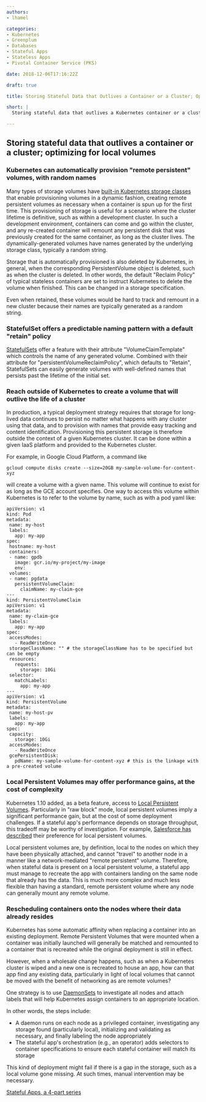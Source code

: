```yaml
---
authors:
- lhamel

categories:
- Kubernetes
- Greenplum
- Databases
- Stateful Apps
- Stateless Apps
- Pivotal Container Service (PKS)

date: 2018-12-06T17:16:22Z

draft: true

title: Storing Stateful Data that Outlives a Container or a Cluster; Optimizing for Local Volumes

short: |
  Storing stateful data that outlives a Kubernetes container or a cluster; optimizing for Kubernetes Local Volumes; part 3 of a 4-part series on Stateless Kubernetes Apps

---
```


## Storing stateful data that outlives a container or a cluster; optimizing for local volumes

### Kubernetes can automatically provision "remote persistent" volumes, with random names

Many types of storage volumes have [built-in Kubernetes storage classes](https://kubernetes.io/docs/concepts/storage/storage-classes/) that enable provisioning volumes in a dynamic fashion, creating remote persistent volumes as necessary when a container is spun up for the first time. This provisioning of storage is useful for a scenario where the cluster lifetime is definitive, such as within a development cluster. In such a development environment, containers can come and go within the cluster, and any re-created container will remount any persistent disk that was previously created for the same container, as long as the cluster lives. The dynamically-generated volumes have names generated by the underlying storage class, typically a random string. 

Storage that is automatically provisioned is also deleted by Kubernetes, in general, when the corresponding PersistentVolume object is deleted, such as when the cluster is deleted. In other words, the default "Reclaim Policy" of typical stateless containers are set to instruct Kubernetes to delete the volume when finished. This can be changed in a storage specification.

Even when retained, these volumes would be hard to track and remount in a new cluster because their names are typically generated as a random string.


### StatefulSet offers a predictable naming pattern with a default "retain" policy

[StatefulSets](https://kubernetes.io/docs/concepts/workloads/controllers/statefulset/) offer a feature with their attribute "VolumeClaimTemplate" which controls the name of any generated volume. Combined with their attribute for "persistentVolumeReclaimPolicy", which defaults to "Retain", StatefulSets can easily generate volumes with well-defined names that persists past the lifetime of the initial set.


### Reach outside of Kubernetes to create a volume that will outlive the life of a cluster

In production, a typical deployment strategy requires that storage for long-lived data continues to persist no matter what happens with any cluster using that data, and to provision with names that provide easy tracking and content identification. Provisioning this persistent storage is therefore outside the context of a given Kubernetes cluster. It can be done within a given IaaS platform and provided to the Kubernetes cluster.

For example, in Google Cloud Platform, a command like


```
gcloud compute disks create --size=20GB my-sample-volume-for-content-xyz
```


will create a volume with a given name. This volume will continue to exist for as long as the GCE account specifies. One way to access this volume within Kubernetes is to refer to the volume by name, such as with a pod yaml like:


```
apiVersion: v1
kind: Pod
metadata:
 name: my-host
 labels:
   app: my-app
spec:
 hostname: my-host
 containers:
 - name: gpdb
   image: gcr.io/my-project/my-image
   env:
 volumes:
 - name: pgdata
   persistentVolumeClaim:
     claimName: my-claim-gce
---
kind: PersistentVolumeClaim
apiVersion: v1
metadata:
 name: my-claim-gce
 labels:
   app: my-app
spec:
 accessModes:
   - ReadWriteOnce
 storageClassName: "" # the storageClassName has to be specified but can be empty
 resources:
   requests:
     storage: 10Gi
 selector:
   matchLabels:
     app: my-app
---
apiVersion: v1
kind: PersistentVolume
metadata:
 name: my-host-pv
 labels:
   app: my-app 
spec:
 capacity:
   storage: 10Gi
 accessModes:
   - ReadWriteOnce
 gcePersistentDisk:
   pdName: my-sample-volume-for-content-xyz # this is the linkage with a pre-created volume
```



### Local Persistent Volumes may offer performance gains, at the cost of complexity

Kubernetes 1.10 added, as a  beta feature, access to [Local Persistent Volumes](https://kubernetes.io/docs/concepts/storage/volumes/#local). Particularly in "raw block" mode, local persistent volumes imply a significant performance gain, but at the cost of some deployment challenges. If a stateful app's performance depends on storage throughput, this tradeoff may be worthy of investigation. For example, [Salesforce has described](https://engineering.salesforce.com/provisioning-kubernetes-local-persistent-volumes-61a82d1d06b0) their preference for local persistent volumes.

Local persistent volumes are, by definition, local to the nodes on which they have been physically attached, and cannot "travel" to another node in a manner like a network-mediated "remote persistent" volume. Therefore, when stateful data is present on a local persistent volume, a stateful app must manage to recreate the app with containers landing on the same node that already has the data. This is much more complex and much less flexible than having a standard, remote persistent volume where any node can generally mount any remote volume.


### Rescheduling containers onto the nodes where their data already resides

Kubernetes has some automatic affinity when replacing a container into an existing deployment. Remote Persistent Volumes that were mounted when a container was initially launched will generally be matched and remounted to a container that is recreated while the original deployment is still in effect.

However, when a wholesale change happens, such as when a Kubernetes cluster is wiped and a new one is recreated to house an app, how can that app find any existing data, particularly in light of local volumes that cannot be moved with the benefit of networking as are remote volumes?

One strategy is to use [DaemonSets](https://kubernetes.io/docs/concepts/workloads/controllers/daemonset/) to investigate all nodes and attach labels that will help Kubernetes assign containers to an appropriate location.

In other words, the steps include:

*   A daemon runs on each node as a privileged container, investigating any storage found (particularly local), initializing and validating as necessary, and finally labeling the node appropriately
*   The stateful app's orchestration (e.g., an operator) adds selectors to container specifications to ensure each stateful container will match its storage

This kind of deployment might fail if there is a gap in the storage, such as a local volume gone missing. At such times, manual intervention may be necessary.

[Stateful Apps, a 4-part series](/post/stateful-apps-toc)
